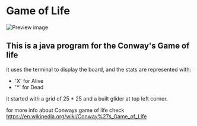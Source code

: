 # Game of Life

![Preview image](https://upload.wikimedia.org/wikipedia/commons/e/e5/Gospers_glider_gun.gif)

## This is a java program for the Conway's Game of life
it uses the terminal to display the board, and the stats are represented with:
-   'X' for Alive
-   '*' for Dead

it started with a grid of 25 * 25 and a built glider at top left corner.

for more info about Conways game of life check https://en.wikipedia.org/wiki/Conway%27s_Game_of_Life
